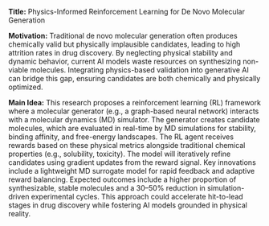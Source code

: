 **Title:** Physics-Informed Reinforcement Learning for De Novo Molecular Generation  

**Motivation:** Traditional de novo molecular generation often produces chemically valid but physically implausible candidates, leading to high attrition rates in drug discovery. By neglecting physical stability and dynamic behavior, current AI models waste resources on synthesizing non-viable molecules. Integrating physics-based validation into generative AI can bridge this gap, ensuring candidates are both chemically and physically optimized.  

**Main Idea:** This research proposes a reinforcement learning (RL) framework where a molecular generator (e.g., a graph-based neural network) interacts with a molecular dynamics (MD) simulator. The generator creates candidate molecules, which are evaluated in real-time by MD simulations for stability, binding affinity, and free-energy landscapes. The RL agent receives rewards based on these physical metrics alongside traditional chemical properties (e.g., solubility, toxicity). The model will iteratively refine candidates using gradient updates from the reward signal. Key innovations include a lightweight MD surrogate model for rapid feedback and adaptive reward balancing. Expected outcomes include a higher proportion of synthesizable, stable molecules and a 30–50% reduction in simulation-driven experimental cycles. This approach could accelerate hit-to-lead stages in drug discovery while fostering AI models grounded in physical reality.